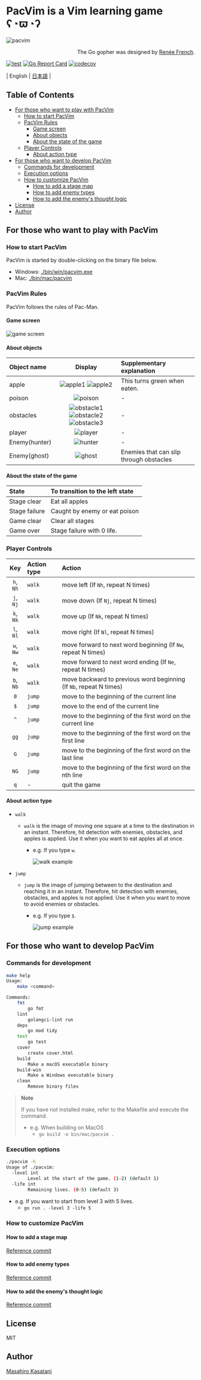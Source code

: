 # PacVim is a Vim learning game ʕ◔ϖ◔ʔ

![pacvim](https://github.com/masahiro-kasatani/pacvim/blob/readme-images/files/readme.png?raw=true)

<p align="right">
The Go gopher was designed by <a href="https://go.dev/blog/gopher" target="_blank">Renée French</a>.
</p>

[![test](https://github.com/masahiro-kasatani/pacvim/actions/workflows/test.yaml/badge.svg)](https://github.com/masahiro-kasatani/pacvim/actions/workflows/test.yaml)
[![Go Report Card](https://goreportcard.com/badge/github.com/masahiro-kasatani/pacvim)](https://goreportcard.com/report/github.com/masahiro-kasatani/pacvim)
[![codecov](https://codecov.io/gh/masahiro-kasatani/pacvim/branch/master/graph/badge.svg?token=KZ2LVX4GCT)](https://codecov.io/gh/masahiro-kasatani/pacvim)

| English | [日本語](https://github.com/masahiro-kasatani/pacvim/blob/master/README-JA.md) |

<!-- TOC -->

## Table of Contents

- [For those who want to play with PacVim](#for-those-who-want-to-play-with-pacvim)
  - [How to start PacVim](#how-to-start-pacvim)
  - [PacVim Rules](#pacvim-rules)
    - [Game screen](#game-screen)
    - [About objects](#about-objects)
    - [About the state of the game](#about-the-state-of-the-game)
  - [Player Controls](#player-controls)
    - [About action type](#about-action-type)
- [For those who want to develop PacVim](#for-those-who-want-to-develop-pacvim)
  - [Commands for development](#commands-for-development)
  - [Execution options](#execution-options)
  - [How to customize PacVim](#how-to-customize-pacvim)
    - [How to add a stage map](#how-to-add-a-stage-map)
    - [How to add enemy types](#how-to-add-enemy-types)
    - [How to add the enemy's thought logic](#how-to-add-the-enemys-thought-logic)
- [License](#license)
- [Author](#author)

<!-- /TOC -->

## For those who want to play with PacVim

### How to start PacVim

PacVim is started by double-clicking on the binary file below.

- Windows: [./bin/win/pacvim.exe](https://github.com/masahiro-kasatani/pacvim/tree/master/bin/win)
- Mac: [./bin/mac/pacvim](https://github.com/masahiro-kasatani/pacvim/tree/master/bin/mac)

### PacVim Rules

PacVim follows the rules of Pac-Man.

#### Game screen

![game screen](https://raw.githubusercontent.com/masahiro-kasatani/pacvim/readme-images/files/screen.png)

#### About objects

| Object name   |                                                                                                                                                         Display                                                                                                                                                         | Supplementary explanation               |
| :------------ | :---------------------------------------------------------------------------------------------------------------------------------------------------------------------------------------------------------------------------------------------------------------------------------------------------------------------: | :-------------------------------------- |
| apple         |                                                       ![apple1](https://raw.githubusercontent.com/masahiro-kasatani/pacvim/readme-images/files/apple_1.png) ![apple2](https://raw.githubusercontent.com/masahiro-kasatani/pacvim/readme-images/files/apple_2.png)                                                       | This turns green when eaten.            |
| poison        |                                                                                                          ![poison](https://raw.githubusercontent.com/masahiro-kasatani/pacvim/readme-images/files/poison.png)                                                                                                           | -                                       |
| obstacles     | ![obstacle1](https://raw.githubusercontent.com/masahiro-kasatani/pacvim/readme-images/files/wall_1.png) ![obstacle2](https://raw.githubusercontent.com/masahiro-kasatani/pacvim/readme-images/files/wall_2.png) ![obstacle3](https://raw.githubusercontent.com/masahiro-kasatani/pacvim/readme-images/files/wall_3.png) | -                                       |
| player        |                                                                                                          ![player](https://raw.githubusercontent.com/masahiro-kasatani/pacvim/readme-images/files/player.png)                                                                                                           | -                                       |
| Enemy(hunter) |                                                                                                          ![hunter](https://raw.githubusercontent.com/masahiro-kasatani/pacvim/readme-images/files/hunter.png)                                                                                                           | -                                       |
| Enemy(ghost)  |                                                                                                           ![ghost](https://raw.githubusercontent.com/masahiro-kasatani/pacvim/readme-images/files/ghost.png)                                                                                                            | Enemies that can slip through obstacles |

#### About the state of the game

| State         | To transition to the left state |
| :------------ | :------------------------------ |
| Stage clear   | Eat all apples                  |
| Stage failure | Caught by enemy or eat poison   |
| Game clear    | Clear all stages                |
| Game over     | Stage failure with 0 life.      |

### Player Controls

|    Key    | Action type | Action                                                             |
| :-------: | :---------- | :----------------------------------------------------------------- |
| `h`, `Nh` | `walk`      | move left (If `Nh`, repeat N times)                                |
| `j`, `Nj` | `walk`      | move down (If `Nj`, repeat N times)                                |
| `k`, `Nk` | `walk`      | move up (If `Nk`, repeat N times)                                  |
| `l`, `Nl` | `walk`      | move right (If `Nl`, repeat N times)                               |
| `w`, `Nw` | `walk`      | move forward to next word beginning (If `Nw`, repeat N times)      |
| `e`, `Ne` | `walk`      | move forward to next word ending (If `Ne`, repeat N times)         |
| `b`, `Nb` | `walk`      | move backward to previous word beginning (If `Nb`, repeat N times) |
|    `0`    | `jump`      | move to the beginning of the current line                          |
|    `$`    | `jump`      | move to the end of the current line                                |
|    `^`    | `jump`      | move to the beginning of the first word on the current line        |
|   `gg`    | `jump`      | move to the beginning of the first word on the first line          |
|    `G`    | `jump`      | move to the beginning of the first word on the last line           |
|   `NG`    | `jump`      | move to the beginning of the first word on the nth line            |
|    `q`    | -           | quit the game                                                      |

#### About action type

- `walk`

  - `walk` is the image of moving one square at a time to the destination in an instant. Therefore, hit detection with enemies, obstacles, and apples is applied. Use it when you want to eat apples all at once.

    - e.g. If you type `w`.

      ![walk example](https://raw.githubusercontent.com/masahiro-kasatani/pacvim/readme-images/files/readme-w.gif)

- `jump`

  - `jump` is the image of jumping between to the destination and reaching it in an instant. Therefore, hit detection with enemies, obstacles, and apples is not applied. Use it when you want to move to avoid enemies or obstacles.

    - e.g. If you type `$`.

      ![jump example](https://raw.githubusercontent.com/masahiro-kasatani/pacvim/readme-images/files/readme-doller.gif)

## For those who want to develop PacVim

### Commands for development

```sh
make help
Usage:
    make <command>

Commands:
    fmt
        go fmt
    lint
        golangci-lint run
    deps
        go mod tidy
    test
        go test
    cover
        create cover.html
    build
        Make a macOS executable binary
    build-win
        Make a Windows executable binary
    clean
        Remove binary files
```

> **Note**
>
> If you have not installed make, refer to the Makefile and execute the command.<br>
>
> - e.g. When building on MacOS<br>
>   - `go build -o bin/mac/pacvim .`

### Execution options

```sh
./pacvim -h
Usage of ./pacvim:
  -level int
    	Level at the start of the game. (1-2) (default 1)
  -life int
    	Remaining lives. (0-5) (default 3)
```

- e.g. If you want to start from level 3 with 5 lives.
  - `go run . -level 3 -life 5`

### How to customize PacVim

#### How to add a stage map

[Reference commit](https://github.com/masahiro-kasatani/pacvim/commit/ab3afdd377e3ac83e0b05b279096f3bcbdd5a26f)

#### How to add enemy types

[Reference commit](https://github.com/masahiro-kasatani/pacvim/commit/6c5f88a32b7ffe73bd640717f0470407578c65d0)

#### How to add the enemy's thought logic

[Reference commit](https://github.com/masahiro-kasatani/pacvim/commit/b0f405ff0be4dc3143579536f89aa30c83c608b6)

## License

MIT

## Author

[Masahiro Kasatani](https://masahiro-kasatani.github.io/portfolio/)

